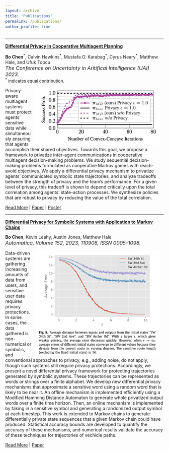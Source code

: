 ```yaml
---
layout: archive
title: "Publications"
permalink: /publications/
author_profile: true
---
```

<!-- <span style="font-size:12pt;"> <sup>*</sup> indicates equal contribution. </span> -->

---
**[Differential Privacy in Cooperative Multiagent Planning](../_publications/2023_Differential_Privacy_in_Cooperative_Multiagent_Planning.md)**

**Bo Chen**<sup>\*</sup>, Calvin Hawkins<sup>\*</sup>, Mustafa O. Karabag<sup>\*</sup>, Cyrus Neary<sup>\*</sup>, Matthew Hale, and Ufuk Topcu<br><span style="font-size:12pt">*The Conference on Uncertainty in Aritifical Intelligence (UAI) 2023.*</span><br><span style="font-size:10pt;"> <sup>*</sup> indicates equal contribution. </span>

<img 
src="/images/differential_privacy_in_cooperative_multiagent_planning_results_screenshot.png" 
width=400 
style="float: right; margin-left: 10px; margin-right: 10px;">

Privacy-aware multiagent systems must protect agents’ sensitive data while simultaneously ensuring that agents accomplish their shared objectives. Towards this goal, we propose a framework to privatize inter-agent communications in cooperative multiagent decision-making problems. We study sequential decision-making problems formulated as cooperative Markov games with reach-avoid objectives. We apply a differential privacy mechanism to privatize agents’ communicated symbolic state trajectories, and analyze tradeoffs between the strength of privacy and the team’s performance. For a given level of privacy, this tradeoff is shown to depend critically upon the total correlation among agents’ state-action processes. We synthesize policies that are robust to privacy by reducing the value of the total correlation. 

[Read More](../_publications/2023_Differential_Privacy_in_Cooperative_Multiagent_Planning.md) \| [Paper](https://proceedings.mlr.press/v216/chen23e/chen23e.pdf) \| [Poster](../files/UAI_poster.pdf)

---

**[Differential Privacy for Symbolic Systems with Application to Markov Chains](../_publications/2023_Differential_Privacy_for_Symbolic_Systems_with_Application_to_Markov_Chains.md)**

**Bo Chen**, Kevin Leahy, Austin Jones, Matthew Hale<br><span style="font-size:12pt">*Automatica, Volume 152, 2023, 110908, ISSN 0005-1098.*</span><br>

<img 
src="/images/DP_markov_chain_results_screenshot.png" 
width=400 
style="float: right; margin-left: 10px; margin-right: 10px;">

Data-driven systems are gathering increasing amounts of data from users, and sensitive user data requires privacy protections. In some cases, the data gathered is non-numerical or symbolic, and conventional approaches to privacy, e.g., adding noise, do not apply, though such systems still require privacy protections. Accordingly, we present a novel differential privacy framework for protecting trajectories generated by symbolic systems. These trajectories can be represented as words or strings over a finite alphabet. We develop new differential privacy mechanisms that approximate a sensitive word using a random word that is likely to be near it. An offline mechanism is implemented efficiently using a Modified Hamming Distance Automaton to generate whole privatized output words over a finite time horizon. Then, an online mechanism is implemented by taking in a sensitive symbol and generating a randomized output symbol at each timestep. This work is extended to Markov chains to generate differentially private state sequences that a given Markov chain could have produced. Statistical accuracy bounds are developed to quantify the accuracy of these mechanisms, and numerical results validate the accuracy of these techniques for trajectories of vechicle paths.

[Read More](../_publications/2023_Differential_Privacy_for_Symbolic_Systems_with_Application_to_Markov_Chains.md) \| [Paper](https://www.sciencedirect.com/science/article/pii/S0005109823000584)